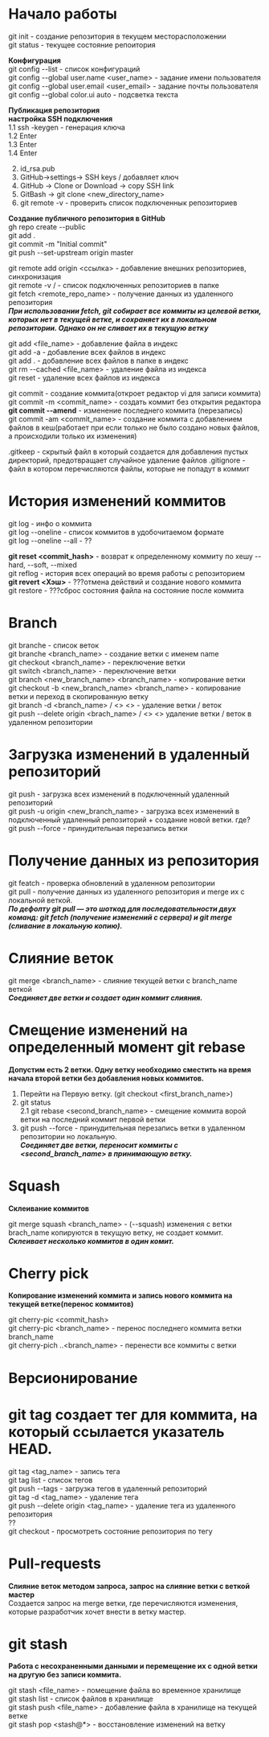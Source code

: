 # Начало работы
git init - создание репозитория в текущем месторасположении  
git status - текущее состояние репоитория  

**Конфигурация**  
git config --list - список конфигураций  
git config --global user.name <user_name> - задание имени пользователя  
git config --global user.email <user_email> - задание почты пользователя  
git config --global color.ui auto - подсветка текста  
   
**Публикация репозитория**  
**настройка SSH подключения**  
1.1 ssh -keygen - генерация ключа  
1.2 Enter  
1.3 Enter  
1.4 Enter   

2. id_rsa.pub  
3. GitHub->settings-> SSH keys / добавляет ключ  
4. GitHub -> Clone or Download -> copy SSH link  
5. GitBash -> git clone <SSH link> <new_directory_name>  
6. git remote -v - проверить список подключеннык репозиториев  

**Cоздание публичного репозитория в GitHub**   
gh repo create --public    
git add .  
git commit -m "Initial commit"  
git push --set-upstream origin master  
   
git remote add origin <ссылка> - добавление внешних репозиториев, синхронизация  
git remote -v / - список подключенных репозиториев в папке  
git fetch <remote_repo_name> - получение данных из удаленного репозитория  
***При использовании fetch, git собирает все коммиты из целевой ветки, которых нет в текущей ветке, и сохраняет их в локальном репозитории. Однако он не сливает их в текущую ветку***  

git add <file_name> - добавление файла в индекс  
git add -a - добавление всех файлов в индекс  
git add . - добавление всех файлов в папке в индекс  
git rm --cached <file_name> - удаление файла из индекса  
git reset - удаление всех файлов из индекса  

git commit - создание коммита(откроет редактор vi для записи коммита)  
git commit -m <commit_name> - создать коммит без открытия редактора  
**git commit --amend** - изменение последнего коммита (перезапись)  
git commit -am <commit_name> - создание коммита с добавлением файлов в кеш(работает при если только не было создано новых файлов, а происходили только их изменения)  

.gitkeep - скрытый файл в который создается для добавления пустых директорий, предотвращает случайное удаление файлов 
.gitignore - файл в котором перечисляются файлы, которые не попадут в коммит  

# История изменений коммитов  

git log - инфо о коммита  
git log --oneline - список коммитов в удобочитаемом формате  
git log --oneline --all  - ??  
  
**git reset <commit_hash>** - возврат к определенному коммиту по хешу  --hard, --soft, --mixed  
git reflog - история всех операций во время работы с репозиторием  
**git revert <Хэш>** - ???отмена действий и создание нового коммита  
git restore <???> - ???сброс состояния файла на состояние после коммита  

# Branch  
git branche - список веток  
git branche <branch_name> - создание ветки с именем name  
git checkout <branch_name> - переключение ветки  
git switch <branch_name> - переключение ветки  
git branch <new_branch_name> <branch_name> - копирование ветки  
git checkout -b <new_branch_name> <branch_name> - копирование ветки и переход в скопированную ветку  
git branch -d <branch_name> / <> <> - удаление ветки / веток  
git push --delete origin <brach_name> / <> <> удаление ветки / веток в удаленном репозитории  

# Загрузка изменений в удаленный репозиторий  
git push - загрузка всех изменений в подключенный удаленный репозиторий  
git push -u origin <new_branch_name> - загрузка всех изменений в подключенный удаленный репозиторий + создание новой ветки. где?  
git push --force - принудительная перезапись ветки  
  
# Получение данных из репозитория  
git featch - проверка обновлений в удаленном репозитории  
git pull - получение данных из удаленного репозитория и merge их с локальной веткой.  
***По дефолту git pull — это шоткод для последовательности двух команд: git fetch (получение изменений с сервера) и git merge (сливание в локальную копию).***  
  
  
# Слияние веток  
git merge <branch_name> - слияние текущей ветки с branch_name веткой  
***Соединяет две ветки и создает один коммит слияния.***  
   
# Смещение изменений на определенный момент git rebase  
**Допустим есть 2 ветки. Одну ветку необходимо сместить на время начала второй ветки без добавления новых коммитов.**  
1. Перейти на Первую ветку. (git checkout <first_branch_name>)  
2. git status  
2.1  git rebase <second_branch_name> - смещение коммита ворой ветки на последний коммит первой ветки  
3. git push --force - принудительная перезапись ветки в удаленном репозитории но локальную.  
***Соединяет две ветки, переносит коммиты с <second_branch_name> в принимающую ветку.***  
   
# Squash  
**Склеивание коммитов**    

git merge squash <branch_name> - (--squash) изменения с ветки brach_name копируются в текущую ветку, не создает коммит.  
***Склеивает несколько коммитов в один комит.***  
   
# Cherry pick  
**Копирование изменений коммита и запись нового коммита на текущей ветке(перенос коммитов)**  

git cherry-pic <commit_hash>   
git cherry-pic <branch_name> - перенос последнего коммита ветки branch_name  
git cherry-pich ..<branch_name> - перенести все коммиты с ветки     

# Версионирование  
# git tag создает тег для коммита, на который ссылается указатель HEAD.  
git tag <tag_name> - запись тега  
git tag list - список тегов  
git push --tags - загрузка тегов в удаленный репозиторий  
git tag -d <tag_name> - удаление тега  
git push --delete  origin <tag_name> - удаление тега из удаленного репозитория  
   ??  
git checkout <tag> - просмотреть состояние репозитория по тегу  

  
# Pull-requests  
**Слияние веток методом запроса, запрос на слияние ветки с веткой мастер**  
 Создается запрос на merge ветки, где перечисляются изменения, которые разработчик хочет внести в ветку мастер.  

# git stash  
**Работа с несохраненными данными и перемещение их с одной ветки на другую без записи коммита.**  

git stash <file_name> - помещение файла во временное хранилище  
git stash list - список файлов в хранилище  
git stash push <file_name> - добавление файла в хранилище на текущей ветке  
git stash pop <stash@*> - восстановление изменений на ветку  
